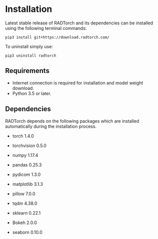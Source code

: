 # Installation

Latest stable release of RADTorch and its dependencies can be installed using the following terminal commands:

```
pip3 install git+https://download.radtorch.com/

```

To uninstall simply use:

```
pip3 uninstall radtorch
```


## Requirements
- Internet connection is required for installation and model weight download.
- Python 3.5 or later.

## Dependencies
RADTorch depends on the following packages which are installed automatically during the installation process.

- torch  1.4.0

- torchvision  0.5.0

- numpy  1.17.4

- pandas  0.25.3

- pydicom  1.3.0

- matplotlib  3.1.3

- pillow  7.0.0

- tqdm  4.38.0

- sklearn  0.22.1

- Bokeh 2.0.0

- seaborn 0.10.0      
